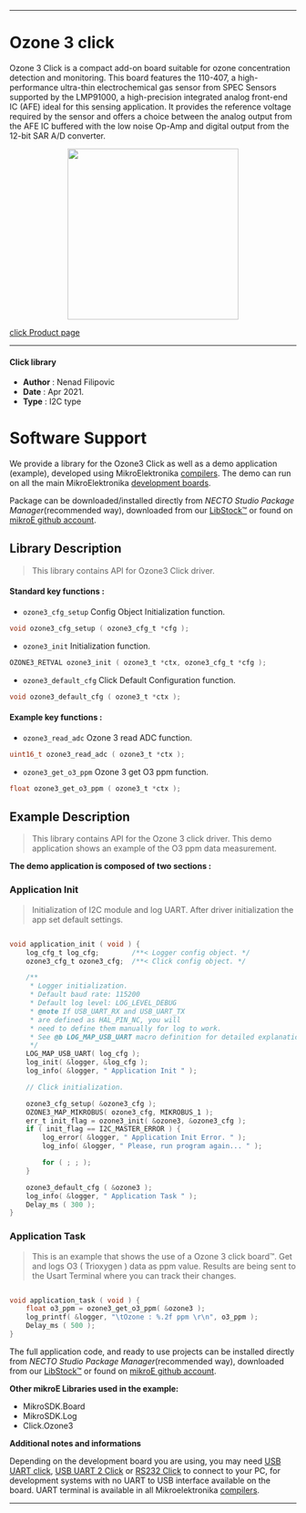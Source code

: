 
---
# Ozone 3 click

Ozone 3 Click is a compact add-on board suitable for ozone concentration detection and monitoring. This board features the 110-407, a high-performance ultra-thin electrochemical gas sensor from SPEC Sensors supported by the LMP91000, a high-precision integrated analog front-end IC (AFE) ideal for this sensing application. It provides the reference voltage required by the sensor and offers a choice between the analog output from the AFE IC buffered with the low noise Op-Amp and digital output from the 12-bit SAR A/D converter.

<p align="center">
  <img src="https://download.mikroe.com/images/click_for_ide/ozone3_click.png" height=300px>
</p>

[click Product page](https://www.mikroe.com/ozone-3-click)

---


#### Click library

- **Author**        : Nenad Filipovic
- **Date**          : Apr 2021.
- **Type**          : I2C type


# Software Support

We provide a library for the Ozone3 Click
as well as a demo application (example), developed using MikroElektronika
[compilers](https://www.mikroe.com/necto-studio).
The demo can run on all the main MikroElektronika [development boards](https://www.mikroe.com/development-boards).

Package can be downloaded/installed directly from *NECTO Studio Package Manager*(recommended way), downloaded from our [LibStock&trade;](https://libstock.mikroe.com) or found on [mikroE github account](https://github.com/MikroElektronika/mikrosdk_click_v2/tree/master/clicks).

## Library Description

> This library contains API for Ozone3 Click driver.

#### Standard key functions :

- `ozone3_cfg_setup` Config Object Initialization function.
```c
void ozone3_cfg_setup ( ozone3_cfg_t *cfg );
```

- `ozone3_init` Initialization function.
```c
OZONE3_RETVAL ozone3_init ( ozone3_t *ctx, ozone3_cfg_t *cfg );
```

- `ozone3_default_cfg` Click Default Configuration function.
```c
void ozone3_default_cfg ( ozone3_t *ctx );
```

#### Example key functions :

- `ozone3_read_adc` Ozone 3 read ADC function.
```c
uint16_t ozone3_read_adc ( ozone3_t *ctx );
```

- `ozone3_get_o3_ppm` Ozone 3 get O3 ppm function.
```c
float ozone3_get_o3_ppm ( ozone3_t *ctx );
```

## Example Description

> This library contains API for the Ozone 3 click driver.
> This demo application shows an example of the O3 ppm data measurement.

**The demo application is composed of two sections :**

### Application Init

> Initialization of I2C module and log UART.
> After driver initialization the app set default settings.

```c

void application_init ( void ) {
    log_cfg_t log_cfg;        /**< Logger config object. */
    ozone3_cfg_t ozone3_cfg;  /**< Click config object. */

    /** 
     * Logger initialization.
     * Default baud rate: 115200
     * Default log level: LOG_LEVEL_DEBUG
     * @note If USB_UART_RX and USB_UART_TX 
     * are defined as HAL_PIN_NC, you will 
     * need to define them manually for log to work. 
     * See @b LOG_MAP_USB_UART macro definition for detailed explanation.
     */
    LOG_MAP_USB_UART( log_cfg );
    log_init( &logger, &log_cfg );
    log_info( &logger, " Application Init " );

    // Click initialization.

    ozone3_cfg_setup( &ozone3_cfg );
    OZONE3_MAP_MIKROBUS( ozone3_cfg, MIKROBUS_1 );
    err_t init_flag = ozone3_init( &ozone3, &ozone3_cfg );
    if ( init_flag == I2C_MASTER_ERROR ) {
        log_error( &logger, " Application Init Error. " );
        log_info( &logger, " Please, run program again... " );

        for ( ; ; );
    }

    ozone3_default_cfg ( &ozone3 );
    log_info( &logger, " Application Task " );
    Delay_ms ( 300 );
}

```

### Application Task

> This is an example that shows the use of a Ozone 3 click board™.
> Get and logs O3 ( Trioxygen ) data as ppm value.
> Results are being sent to the Usart Terminal where you can track their changes.

```c

void application_task ( void ) {
    float o3_ppm = ozone3_get_o3_ppm( &ozone3 );
    log_printf( &logger, "\tOzone : %.2f ppm \r\n", o3_ppm );
    Delay_ms ( 500 );
}

```

The full application code, and ready to use projects can be installed directly from *NECTO Studio Package Manager*(recommended way), downloaded from our [LibStock&trade;](https://libstock.mikroe.com) or found on [mikroE github account](https://github.com/MikroElektronika/mikrosdk_click_v2/tree/master/clicks).

**Other mikroE Libraries used in the example:**

- MikroSDK.Board
- MikroSDK.Log
- Click.Ozone3

**Additional notes and informations**

Depending on the development board you are using, you may need
[USB UART click](https://www.mikroe.com/usb-uart-click),
[USB UART 2 Click](https://www.mikroe.com/usb-uart-2-click) or
[RS232 Click](https://www.mikroe.com/rs232-click) to connect to your PC, for
development systems with no UART to USB interface available on the board. UART
terminal is available in all Mikroelektronika
[compilers](https://shop.mikroe.com/compilers).

---
